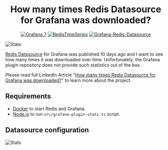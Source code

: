 <h1 align="center">How many times Redis Datasource for Grafana was downloaded?</h1>

<div id="badges" align="center">

[![Grafana 7](https://img.shields.io/badge/Grafana-7-blue)](https://www.grafana.com)
[![RedisTimeSeries](https://img.shields.io/badge/RedisTimeSeries-inspired-yellowgreen)](https://oss.redislabs.com/redistimeseries/)
[![Grafana-Redis-Datasource](https://img.shields.io/badge/GrafanaRedisDatasource-integrated-yellow)](https://github.com/RedisTimeSeries/grafana-redis-datasource)

</div>

![Stats](https://github.com/mikhailredis/grafana-plugin-stats/blob/master/images/redis-datasource-stats.png)

[Redis Datasource](https://github.com/RedisTimeSeries/grafana-redis-datasource) for Grafana was published 10 days ago and I want to see how many times it was downloaded over time. Unfortunately, the Grafana plugin repository does not provide such statistics out of the box.

Please read full LinkedIn Article "[How many times Redis Datasource for Grafana was downloaded?](https://www.linkedin.com/pulse/how-many-times-redis-datasource-grafana-downloaded-mikhail-volkov)" to learn more about the project.

## Requirements

- [Docker](https://docker.com) to start Redis and Grafana.
- [Node.js](https://nodejs.org) to run `src/grafana-plugin-stats.ts` script.

## Datasource configuration

![Stats](https://github.com/mikhailredis/grafana-plugin-stats/blob/master/images/redis-datasource.png)
